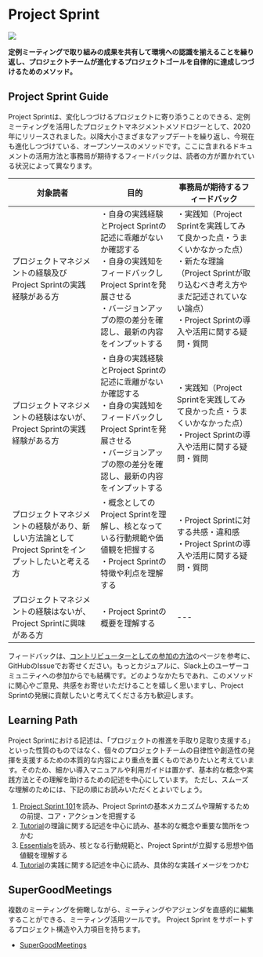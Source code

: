 # Project Sprint

![](images/pjs\_og.png)

**定例ミーティングで取り組みの成果を共有して環境への認識を揃えることを繰り返し、プロジェクトチームが進化するプロジェクトゴールを自律的に達成しつづけるためのメソッド。**

## Project Sprint Guide

Project Sprintは、変化しつづけるプロジェクトに寄り添うことのできる、定例ミーティングを活用したプロジェクトマネジメントメソドロジーとして、2020年にリリースされました。以降大小さまざまなアップデートを繰り返し、今現在も進化しつづけている、オープンソースのメソッドです。ここに含まれるドキュメントの活用方法と事務局が期待するフィードバックは、読者の方が置かれている状況によって異なります。

|対象読者|目的|事務局が期待するフィードバック|
|---|---|---|
|プロジェクトマネジメントの経験及びProject Sprintの実践経験がある方|・自身の実践経験とProject Sprintの記述に乖離がないか確認する<br>・自身の実践知をフィードバックしProject Sprintを発展させる<br>・バージョンアップの際の差分を確認し、最新の内容をインプットする|・実践知（Project Sprintを実践してみて良かった点・うまくいかなかった点）<br>・新たな理論（Project Sprintが取り込むべき考え方やまだ記述されていない論点）<br>・Project Sprintの導入や活用に関する疑問・質問|
|プロジェクトマネジメントの経験はないが、Project Sprintの実践経験がある方|・自身の実践経験とProject Sprintの記述に乖離がないか確認する<br>・自身の実践知をフィードバックしProject Sprintを発展させる<br>・バージョンアップの際の差分を確認し、最新の内容をインプットする|・実践知（Project Sprintを実践してみて良かった点・うまくいかなかった点）<br>・Project Sprintの導入や活用に関する疑問・質問|
|プロジェクトマネジメントの経験があり、新しい方法論としてProject Sprintをインプットしたいと考える方|・概念としてのProject Sprintを理解し、核となっている行動規範や価値観を把握する<br>・Project Sprintの特徴や利点を理解する|・Project Sprintに対する共感・違和感<br>・Project Sprintの導入や活用に関する疑問・質問|
|プロジェクトマネジメントの経験はないが、Project Sprintに興味がある方|・Project Sprintの概要を理解する|---|

フィードバックは、[コントリビューターとしての参加の方法](contributing.md)のページを参考に、GitHubのIssueでお寄せください。もっとカジュアルに、Slack上のユーザーコミュニティへの参加からでも結構です。どのようなかたちであれ、このメソッドに関心やご意見、共感をお寄せいただけることを嬉しく思いますし、Project Sprintの発展に貢献したいと考えてくださる方も歓迎します。

## Learning Path

Project Sprintにおける記述は、「プロジェクトの推進を手取り足取り支援する」といった性質のものではなく、個々のプロジェクトチームの自律性や創造性の発揮を支援するための本質的な内容により重点を置くものでありたいと考えています。そのため、細かい導入マニュアルや利用ガイドは置かず、基本的な概念や実践方法とその理解を助けるための記述を中心にしています。
ただし、スムーズな理解のためには、下記の順にお読みいただくとよいでしょう。

1. [Project Sprint 101](ja-v3.1/tutorial/section1-1.md)を読み、Project Sprintの基本メカニズムや理解するための前提、コア・アクションを把握する
2. [Tutorial](ja-v3.1/tutorial/README.md)の理論に関する記述を中心に読み、基本的な概念や重要な箇所をつかむ
3. [Essentials](essentials.md)を読み、核となる行動規範と、Project Sprintが立脚する思想や価値観を理解する
4. [Tutorial](ja-v3.1/tutorial/README.md)の実践に関する記述を中心に読み、具体的な実践イメージをつかむ

## SuperGoodMeetings

複数のミーティングを俯瞰しながら、ミーティングやアジェンダを直感的に編集することができる、ミーティング活用ツールです。 Project Sprint をサポートするプロジェクト構造や入力項目を持ちます。

* [SuperGoodMeetings](https://supergoodmeetings.com)
